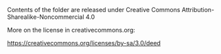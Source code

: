 Contents of the folder are released under Creative Commons Attribution-Sharealike-Noncommercial 4.0

More on the license in creativecommons.org:

https://creativecommons.org/licenses/by-sa/3.0/deed


